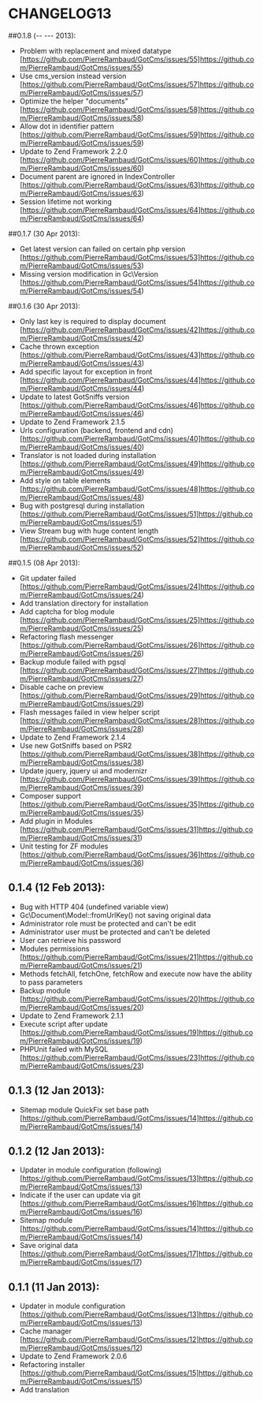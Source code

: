 # CHANGELOG13

##0.1.8 (-- --- 2013):
- Problem with replacement and mixed datatype [https://github.com/PierreRambaud/GotCms/issues/55]https://github.com/PierreRambaud/GotCms/issues/55)
- Use cms_version instead version [https://github.com/PierreRambaud/GotCms/issues/57]https://github.com/PierreRambaud/GotCms/issues/57)
- Optimize the helper "documents" [https://github.com/PierreRambaud/GotCms/issues/58]https://github.com/PierreRambaud/GotCms/issues/58)
- Allow dot in identifier pattern [https://github.com/PierreRambaud/GotCms/issues/59]https://github.com/PierreRambaud/GotCms/issues/59)
- Update to Zend Framework 2.2.0 [https://github.com/PierreRambaud/GotCms/issues/60]https://github.com/PierreRambaud/GotCms/issues/60)
- Document parent are ignored in IndexController [https://github.com/PierreRambaud/GotCms/issues/63]https://github.com/PierreRambaud/GotCms/issues/63)
- Session lifetime not working [https://github.com/PierreRambaud/GotCms/issues/64]https://github.com/PierreRambaud/GotCms/issues/64)

##0.1.7 (30 Apr 2013):
- Get latest version can failed on certain php version [https://github.com/PierreRambaud/GotCms/issues/53]https://github.com/PierreRambaud/GotCms/issues/53)
- Missing version modification in Gc\Version [https://github.com/PierreRambaud/GotCms/issues/54]https://github.com/PierreRambaud/GotCms/issues/54)

##0.1.6 (30 Apr 2013):
- Only last key is required to display document [https://github.com/PierreRambaud/GotCms/issues/42]https://github.com/PierreRambaud/GotCms/issues/42)
- Cache thrown exception [https://github.com/PierreRambaud/GotCms/issues/43]https://github.com/PierreRambaud/GotCms/issues/43)
- Add specific layout for exception in front [https://github.com/PierreRambaud/GotCms/issues/44]https://github.com/PierreRambaud/GotCms/issues/44)
- Update to latest GotSniffs version [https://github.com/PierreRambaud/GotCms/issues/46]https://github.com/PierreRambaud/GotCms/issues/46)
- Update to Zend Framework 2.1.5
- Urls configuration (backend, frontend and cdn) [https://github.com/PierreRambaud/GotCms/issues/40]https://github.com/PierreRambaud/GotCms/issues/40)
- Translator is not loaded during installation [https://github.com/PierreRambaud/GotCms/issues/49]https://github.com/PierreRambaud/GotCms/issues/49)
- Add style on table elements [https://github.com/PierreRambaud/GotCms/issues/48]https://github.com/PierreRambaud/GotCms/issues/48)
- Bug with postgresql during installation [https://github.com/PierreRambaud/GotCms/issues/51]https://github.com/PierreRambaud/GotCms/issues/51)
- View Stream bug with huge content length [https://github.com/PierreRambaud/GotCms/issues/52]https://github.com/PierreRambaud/GotCms/issues/52)

##0.1.5 (08 Apr 2013):
- Git updater failed [https://github.com/PierreRambaud/GotCms/issues/24]https://github.com/PierreRambaud/GotCms/issues/24)
- Add translation directory for installation
- Add captcha for blog module [https://github.com/PierreRambaud/GotCms/issues/25]https://github.com/PierreRambaud/GotCms/issues/25)
- Refactoring flash messenger [https://github.com/PierreRambaud/GotCms/issues/26]https://github.com/PierreRambaud/GotCms/issues/26)
- Backup module failed with pgsql [https://github.com/PierreRambaud/GotCms/issues/27]https://github.com/PierreRambaud/GotCms/issues/27)
- Disable cache on preview [https://github.com/PierreRambaud/GotCms/issues/29]https://github.com/PierreRambaud/GotCms/issues/29)
- Flash messages failed in view helper script [https://github.com/PierreRambaud/GotCms/issues/28]https://github.com/PierreRambaud/GotCms/issues/28)
- Update to Zend Framework 2.1.4
- Use new GotSniffs based on PSR2 [https://github.com/PierreRambaud/GotCms/issues/38]https://github.com/PierreRambaud/GotCms/issues/38)
- Update jquery, jquery ui and modernizr [https://github.com/PierreRambaud/GotCms/issues/39]https://github.com/PierreRambaud/GotCms/issues/39)
- Composer support [https://github.com/PierreRambaud/GotCms/issues/35]https://github.com/PierreRambaud/GotCms/issues/35)
- Add plugin in Modules [https://github.com/PierreRambaud/GotCms/issues/31]https://github.com/PierreRambaud/GotCms/issues/31)
- Unit testing for ZF modules [https://github.com/PierreRambaud/GotCms/issues/36]https://github.com/PierreRambaud/GotCms/issues/36)

## 0.1.4 (12 Feb 2013):
- Bug with HTTP 404 (undefined variable view)
- Gc\Document\Model::fromUrlKey() not saving original data
- Administrator role must be protected and can't be edit
- Administrator user must be protected and can't be deleted
- User can retrieve his password
- Modules permissions [https://github.com/PierreRambaud/GotCms/issues/21]https://github.com/PierreRambaud/GotCms/issues/21)
- Methods fetchAll, fetchOne, fetchRow and execute now have the ability to pass parameters
- Backup module [https://github.com/PierreRambaud/GotCms/issues/20]https://github.com/PierreRambaud/GotCms/issues/20)
- Update to Zend Framework 2.1.1
- Execute script after update [https://github.com/PierreRambaud/GotCms/issues/19]https://github.com/PierreRambaud/GotCms/issues/19)
- PHPUnit failed with MySQL [https://github.com/PierreRambaud/GotCms/issues/23]https://github.com/PierreRambaud/GotCms/issues/23)

## 0.1.3 (12 Jan 2013):
- Sitemap module QuickFix set base path [https://github.com/PierreRambaud/GotCms/issues/14]https://github.com/PierreRambaud/GotCms/issues/14)

## 0.1.2 (12 Jan 2013):
- Updater in module configuration (following) [https://github.com/PierreRambaud/GotCms/issues/13]https://github.com/PierreRambaud/GotCms/issues/13)
- Indicate if the user can update via git [https://github.com/PierreRambaud/GotCms/issues/16]https://github.com/PierreRambaud/GotCms/issues/16)
- Sitemap module [https://github.com/PierreRambaud/GotCms/issues/14]https://github.com/PierreRambaud/GotCms/issues/14)
- Save original data [https://github.com/PierreRambaud/GotCms/issues/17]https://github.com/PierreRambaud/GotCms/issues/17)

## 0.1.1 (11 Jan 2013):
- Updater in module configuration [https://github.com/PierreRambaud/GotCms/issues/13]https://github.com/PierreRambaud/GotCms/issues/13)
- Cache manager [https://github.com/PierreRambaud/GotCms/issues/12]https://github.com/PierreRambaud/GotCms/issues/12)
- Update to Zend Framework 2.0.6
- Refactoring installer [https://github.com/PierreRambaud/GotCms/issues/15]https://github.com/PierreRambaud/GotCms/issues/15)
- Add translation
